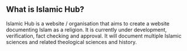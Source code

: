 ## What is Islamic Hub?
Islamic Hub is a website / organisation that aims to create a website documenting Islam as a religion. It is currently under development, verification, fact checking and approval. It will document multiple Islamic sciences and related theological sciences and history.
